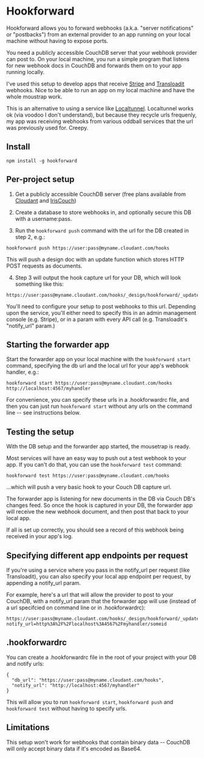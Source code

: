 Hookforward
===========
Hookforward allows you to forward webhooks (a.k.a. "server notifications" or "postbacks") from an external provider to an app running on your local machine without having to expose ports.

You need a publicly accessible CouchDB server that your webhook provider can post to. On your local machine, you run a simple program that listens for new webhook docs in CouchDB and forwards them on to your app running locally.

I've used this setup to develop apps that receive [Stripe](https://stripe.com/) and [Transloadit](https://transloadit.com/) webhooks. Nice to be able to run an app on my local machine and have the whole moustrap work.

This is an alternative to using a service like [Localtunnel](http://progrium.com/localtunnel/). Localtunnel works ok (via voodoo I don't understand), but because they recycle urls frequenly, my app was receiving webhooks from various oddball services that the url was previously used for. Creepy.


Install
-------
```
npm install -g hookforward
```


Per-project setup
-----------------

1. Get a publicly accessible CouchDB server (free plans available from [Cloudant](https://cloudant.com/) and [IrisCouch](http://www.iriscouch.com/))

2. Create a database to store webhooks in, and optionally secure this DB with a username:pass.

3. Run the ```hookforward push``` command with the url for the DB created in step 2, e.g.:
```
hookforward push https://user:pass@myname.cloudant.com/hooks
```
This will push a design doc with an update function which stores HTTP POST requests as documents.

4. Step 3 will output the hook capture url for your DB, which will look something like this:
```
https://user:pass@myname.cloudant.com/hooks/_design/hookforward/_update/capture
```
You'll need to configure your setup to post webhooks to this url. Depending upon the service, you'll either need to specify this in an admin management console (e.g. Stripe), or in a param with every API call (e.g. Transloadit's "notify_url" param.)


Starting the forwarder app
--------------------------

Start the forwarder app on your local machine with the ```hookforward start``` command, specifying the db url and the local url for your app's webhook handler, e.g.:
```
hookforward start https://user:pass@myname.cloudant.com/hooks http://localhost:4567/myhandler
```

For convenience, you can specify these urls in a .hookforwardrc file, and then you can just run ```hookforward start``` without any urls on the command line -- see instructions below.


Testing the setup
-----------------
With the DB setup and the forwarder app started, the mousetrap is ready.

Most services will have an easy way to push out a test webhook to your app. If you can't do that, you can use the ```hookforward test``` command:
```
hookforward test https://user:pass@myname.cloudant.com/hooks
```
...which will push a very basic hook to your Couch DB capture url.

The forwarder app is listening for new documents in the DB via Couch DB's changes feed. So once the hook is captured in your DB, the forwarder app will receive the new webhook document, and then post that back to your local app.

If all is set up correctly, you should see a record of this webhook being received in your app's log.


Specifying different app endpoints per request
----------------------------------------------
If you're using a service where you pass in the notify_url per request (like Transloadit), you can also specify your local app endpoint per request, by appending a notify_url param.

For example, here's a url that will allow the provider to post to your CouchDB, with a notify_url param that the forwarder app will use (instead of a url specifcied on command line or in .hookforwardrc):
```
https://user:pass@myname.cloudant.com/hooks/_design/hookforward/_update/capture?notify_url=http%3A%2F%2Flocalhost%3A4567%2Fmyhandler/someid
```


.hookforwardrc
--------------
You can create a .hookforwardrc file in the root of your project with your DB and notify urls:

```
{
  "db_url": "https://user:pass@myname.cloudant.com/hooks",
  "notify_url": "http://localhost:4567/myhandler"
}
```

This will allow you to run ```hookforward start```, ```hookforward push``` and ```hookforward test``` without having to specify urls.


Limitations
-----------
This setup won't work for webhooks that contain binary data -- CouchDB will only accept binary data if it's encoded as Base64.


